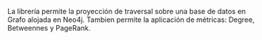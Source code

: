 La librería permite la proyección de traversal sobre una base de datos en Grafo alojada en Neo4j.
Tambien permite la aplicación de métricas: Degree, Betweennes y PageRank.
